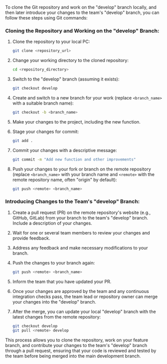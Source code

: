To clone the Git repository and work on the "develop" branch locally, and then later introduce your changes to the team's "develop" branch, you can follow these steps using Git commands:

### Cloning the Repository and Working on the "develop" Branch:

1. Clone the repository to your local PC:
   ```bash
   git clone <repository_url>
   ```

2. Change your working directory to the cloned repository:
   ```bash
   cd <repository_directory>
   ```

3. Switch to the "develop" branch (assuming it exists):
   ```bash
   git checkout develop
   ```

4. Create and switch to a new branch for your work (replace `<branch_name>` with a suitable branch name):
   ```bash
   git checkout -b <branch_name>
   ```

5. Make your changes to the project, including the new function.

6. Stage your changes for commit:
   ```bash
   git add .
   ```

7. Commit your changes with a descriptive message:
   ```bash
   git commit -m "Add new function and other improvements"
   ```

8. Push your changes to your fork or branch on the remote repository (replace `<branch_name>` with your branch name and `<remote>` with the remote repository name, often "origin" by default):
   ```bash
   git push <remote> <branch_name>
   ```

### Introducing Changes to the Team's "develop" Branch:

1. Create a pull request (PR) on the remote repository's website (e.g., GitHub, GitLab) from your branch to the team's "develop" branch. Include a description of your changes.

2. Wait for one or several team members to review your changes and provide feedback.

3. Address any feedback and make necessary modifications to your branch.

4. Push the changes to your branch again:
   ```bash
   git push <remote> <branch_name>
   ```

5. Inform the team that you have updated your PR.

6. Once your changes are approved by the team and any continuous integration checks pass, the team lead or repository owner can merge your changes into the "develop" branch.

7. After the merge, you can update your local "develop" branch with the latest changes from the remote repository:
   ```bash
   git checkout develop
   git pull <remote> develop
   ```

This process allows you to clone the repository, work on your feature branch, and contribute your changes to the team's "develop" branch through a pull request, ensuring that your code is reviewed and tested by the team before being merged into the main development branch.